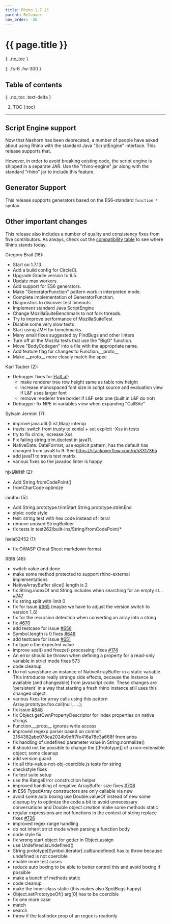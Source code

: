 ```yaml
---
title: Rhino 1.7.13
parent: Releases
nav_order: -26
---
```


# {{ page.title }}
{: .no_toc }

{: .fs-6 .fw-300 }

## Table of contents
{: .no_toc .text-delta }

1. TOC
{:toc}

---
## Script Engine support

Now that Nashorn has been deprecated, a number of people have asked about using Rhino with the standard Java "ScriptEngine" interface. This release supports that.

However, in order to avoid breaking existing code, the script engine is shipped in a separate JAR. Use the "rhino-engine" jar along with the standard "rhino" jar to include this feature.

## Generator Support

This release supports generators based on the ES6-standard `function *` syntax.

## Other important changes

This release also includes a number of quality and consistency fixes from five contributors. As always, check out the [compatibility table](https://mozilla.github.io/rhino/compat/engines.html) to see where Rhino stands today.

Gregory Brail (18):
- Start on 1.7.13.
- Add a build config for CircleCi.
- Upgrade Gradle version to 6.5.
- Update max workers.
- Add support for ES6 generators.
- Make "GeneratorFunction" pattern work in interpreted mode.
- Complete implementation of GeneratorFunction.
- Diagnostics to discover test timeouts.
- Implement standard Java ScriptEngine
- Change MozillaSuiteBenchmark to not fork threads.
- Try to improve performance of MozillaSuiteTest
- Disable some very slow tests
- Start using JMH for benchmarks.
- Many small fixes suggested by FindBugs and other linters
- Turn off all the Mozilla tests that use the "BigO" function.
- Move "BodyCodegen" into a file with the appropriate name.
- Add feature flag for changes to Function.\_\_proto\_\_
- Make \_\_proto\_\_ more closely match the spec

Karl Tauber (2):
- Debugger fixes for [FlatLaf](https://github.com/JFormDesigner/FlatLaf):
  - make renderer tree row height same as table row height
  - increase monospaced font size in script source and evaluation view if L&F uses larger font
  - remove renderer tree border if L&F sets one (built in L&F do not)
- Debugger: fix NPE in variables view when expanding "CallSite"

Sylvain Jermini (7):
- improve java.util.{List,Map} interop
- travis: switch from trusty to xenial + set explicit -Xss in tests
- try to fix circle, increase Xss
- Fix failing string.trim.doctest in java11.
- NativeDate: DateFormat, use explicit pattern, has the default has changed from java8 to 9. See https://stackoverflow.com/q/53317365
- add java11 to travis test matrix
- various fixes so the javadoc linter is happy

hjx胡继续 (2):
- Add String.fromCodePoint()
- fromCharCode optimize

ian4hu (5):
- Add String.prototype.trimStart String.prototype.strimEnd
- style: code style
- test: string test with hex code instead of literal
- remove unused StringBuilder
- fix tests in test262/built-ins/String/fromCodePoint/*

leela52452 (1):
- fix OWASP Cheat Sheet markdown format

RBRi (48):
- switch value and done
- make some method protected to support rhino-external implementations
- NativeArrayBuffer slice() length is 2
- fix String.indexOf and String.includes when searching for an empty st… [#747](https://github.com/mozilla/rhino/issues/747)
- fix string.split with limit 0
- fix for issue [#665](https://github.com/mozilla/rhino/issues/665) (maybe we have to adjust the version switch to version 1_6)
- fix for the recursion detection when converting an array into a string
- fix [#670](https://github.com/mozilla/rhino/issues/670)
- add testcase for issue [#656](https://github.com/mozilla/rhino/issues/656)
- Symbol.length is 0 fixes [#648](https://github.com/mozilla/rhino/issues/648)
- add testcase for issue [#651](https://github.com/mozilla/rhino/issues/651)
- fix type o the expected value
- improve seal() and freeze() processing; fixes [#174](https://github.com/mozilla/rhino/issues/174)
- An error should be thrown when defining a property for a read-only variable in strict mode fixes 573
- code cleanup
- Do not save/share an instance of NativeArrayBuffer in a static variable. This introduces really strange side effects, because the instance is available (and changeable) from javascript code. These changes are 'persistent' in a way that starting a fresh rhino instance still uses this changed object.
- various fixes for array calls using this pattern Array.prototype.foo.call(null, ....);
- fix issue [#648](https://github.com/mozilla/rhino/issues/648)
- fix Object.getOwnPropertyDescriptor for index properties on native strings
- Function.\_\_proto\_\_ ignores write access
- improved regexp parser based on commit 2164382abe078ea2024b9dff7fe416a78e3a668f from anba
- fix handling of undefined parameter value in String.normalize()
- it should not be possible to change the [[Prototype]]  of a non-extensible object; some cleanup
- add version guard
- fix all this-value-not-obj-coercible.js tests for string
- checkstyle fixes
- fix test suite setup
- use the RangeError construction helper
- improved handling of negative ArrayBuffer size fixes [#708](https://github.com/mozilla/rhino/issues/708)
- in ES6 TypedArray constructors are only callable via new
- avoid some auto boxing use Double.valueOf instead of new some cleanup try to optimize the code a bit to avoid unnecessary conversations and Double object creation make some methods static
- regular expressions are not functions in the context of string replace fixes [#726](https://github.com/mozilla/rhino/issues/726)
- improved regex range handling
- do not inherit strict mode when parsing a function body
- code style fix
- fix wrong start object for getter in Object.assign
- use Undefined.isUndefined()
- String.prototype[Symbol.iterator].call(undefined) has to throw because undefined is not coercible
- enable more test cases
- reduce auto boxing to be able to better control this and avoid boxing if possible
- make a bunch  of methods static
- code cleanup
- make the inner class static (this makes also SpotBugs happy)
- Object.setPrototypeOf() arg[0] has to be coercible
- fix one more case
- match
- search
- throw if the lastIndex prop of an regex is readonly